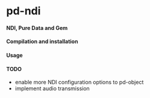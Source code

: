 # pd-ndi

#### NDI, Pure Data and Gem

#### Compilation and installation

#### Usage

#### TODO
* enable more NDI configuration options to pd-object
* implement audio transmission
